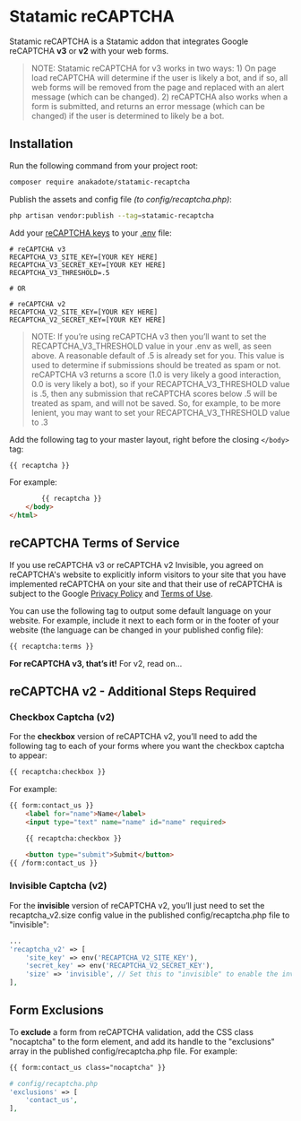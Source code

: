 # Statamic reCAPTCHA

Statamic reCAPTCHA is a Statamic addon that integrates Google reCAPTCHA **v3** or **v2** with your web forms. 

> NOTE: Statamic reCAPTCHA for v3 works in two ways: 1) On page load reCAPTCHA will determine if the user is likely a bot, and if so, all web forms will be removed from the page and replaced with an alert message (which can be changed). 2) reCAPTCHA also works when a form is submitted, and returns an error message (which can be changed) if the user is determined to likely be a bot.

## Installation

Run the following command from your project root:
``` bash
composer require anakadote/statamic-recaptcha
```

Publish the assets and config file *(to config/recaptcha.php)*:
```bash
php artisan vendor:publish --tag=statamic-recaptcha
```

Add your [reCAPTCHA keys](https://www.google.com/recaptcha/admin/) to your [.env](https://statamic.dev/configuration) file:
```
# reCAPTCHA v3
RECAPTCHA_V3_SITE_KEY=[YOUR KEY HERE]
RECAPTCHA_V3_SECRET_KEY=[YOUR KEY HERE]
RECAPTCHA_V3_THRESHOLD=.5

# OR

# reCAPTCHA v2
RECAPTCHA_V2_SITE_KEY=[YOUR KEY HERE]
RECAPTCHA_V2_SECRET_KEY=[YOUR KEY HERE]
```

> NOTE: If you’re using reCAPTCHA v3 then you’ll want to set the RECAPTCHA_V3_THRESHOLD value in your .env as well, as seen above. A reasonable default of .5 is already set for you. This value is used to determine if submissions should be treated as spam or not. reCAPTCHA v3 returns a score (1.0 is very likely a good interaction, 0.0 is very likely a bot), so if your RECAPTCHA_V3_THRESHOLD value is .5, then any submission that reCAPTCHA scores below .5 will be treated as spam, and will not be saved. So, for example, to be more lenient, you may want to set your RECAPTCHA_V3_THRESHOLD value to .3

Add the following tag to your master layout, right before the closing `</body>` tag:

```html
{{ recaptcha }}
```

For example: 
```html
        {{ recaptcha }}
    </body>
</html>
```

## reCAPTCHA Terms of Service
If you use reCAPTCHA v3 or reCAPTCHA v2 Invisible, you agreed on reCAPTCHA's website to explicitly inform visitors to your site that you have implemented reCAPTCHA on your site and that their use of reCAPTCHA is subject to the Google [Privacy Policy](https://www.google.com/policies/privacy/) and [Terms of Use](https://www.google.com/policies/terms/).

You can use the following tag to output some default language on your website. For example, include it next to each form or in the footer of your website (the language can be changed in your published config file):
```php
{{ recaptcha:terms }}
```

**For reCAPTCHA v3, that’s it!** For v2, read on...  


## reCAPTCHA v2 - Additional Steps Required
### Checkbox Captcha (v2)
For the **checkbox** version of reCAPTCHA v2, you’ll need to add the following tag to each of your forms where you want the checkbox captcha to appear:
```HTML
{{ recaptcha:checkbox }}
```

For example:
```html
{{ form:contact_us }}
    <label for="name">Name</label>
    <input type="text" name="name" id="name" required>

    {{ recaptcha:checkbox }}

    <button type="submit">Submit</button>
{{ /form:contact_us }}
```

### Invisible Captcha (v2)
For the **invisible** version of reCAPTCHA v2, you’ll just need to set the recaptcha_v2.size config value in the published config/recaptcha.php file to "invisible":
```php
...
'recaptcha_v2' => [
    'site_key' => env('RECAPTCHA_V2_SITE_KEY'),
    'secret_key' => env('RECAPTCHA_V2_SECRET_KEY'),
    'size' => 'invisible', // Set this to "invisible" to enable the invisible version of reCAPTCHA v2
],
```

## Form Exclusions

To **exclude** a form from reCAPTCHA validation, add the CSS class "nocaptcha" to the form element, and add its handle to the "exclusions" array in the published config/recaptcha.php file. For example:
```html
{{ form:contact_us class="nocaptcha" }}
```
```php
# config/recaptcha.php
'exclusions' => [
    'contact_us',
],
```
